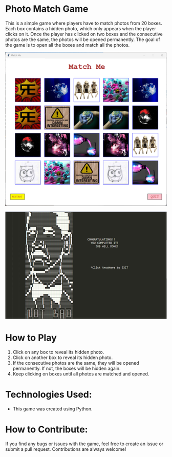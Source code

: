 Photo Match Game
================

This is a simple game where players have to match photos from 20 boxes. Each box contains a hidden photo, which only appears when the player clicks on it. Once the player has clicked on two boxes and the consecutive photos are the same, the photos will be opened permanently. The goal of the game is to open all the boxes and match all the photos.

![alt text](match_me_photo.png)

![alt_text](game_complete.png)

How to Play
==========
1. Click on any box to reveal its hidden photo.
2. Click on another box to reveal its hidden photo.
3. If the consecutive photos are the same, they will be opened permanently. If not, the boxes will be hidden again.
4. Keep clicking on boxes until all photos are matched and opened.

Technologies Used:
==================
 - This game was created using Python.


How to Contribute: 
=================
If you find any bugs or issues with the game, feel free to create an issue or submit a pull request. Contributions are always welcome!
